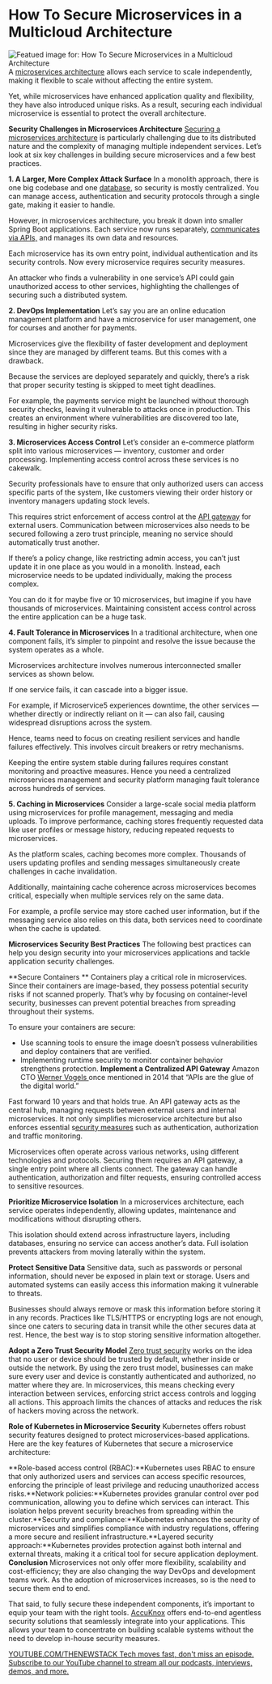 # How To Secure Microservices in a Multicloud Architecture
![Featued image for: How To Secure Microservices in a Multicloud Architecture](https://cdn.thenewstack.io/media/2024/10/e8be8465-microservices-1024x576.jpg)
A [microservices architecture](https://thenewstack.io/microservices/) allows each service to scale independently, making it flexible to scale without affecting the entire system.

Yet, while microservices have enhanced application quality and flexibility, they have also introduced unique risks. As a result, securing each individual microservice is essential to protect the overall architecture.

**Security Challenges in Microservices Architecture**
[Securing a microservices architecture](https://www.accuknox.com/blog/microservice-security) is particularly challenging due to its distributed nature and the complexity of managing multiple independent services.
Let’s look at six key challenges in building secure microservices and a few best practices.

**1. A Larger, More Complex Attack Surface**
In a monolith approach, there is one big codebase and one [database](https://thenewstack.io/data/), so security is mostly centralized. You can manage access, authentication and security protocols through a single gate, making it easier to handle.

However, in microservices architecture, you break it down into smaller Spring Boot applications. Each service now runs separately, [communicates via APIs,](https://roadmap.sh/best-practices/api-security) and manages its own data and resources.

Each microservice has its own entry point, individual authentication and its security controls. Now every microservice requires security measures.

An attacker who finds a vulnerability in one service’s API could gain unauthorized access to other services, highlighting the challenges of securing such a distributed system.

**2. DevOps Implementation**
Let’s say you are an online education management platform and have a microservice for user management, one for courses and another for payments.

Microservices give the flexibility of faster development and deployment since they are managed by different teams. But this comes with a drawback.

Because the services are deployed separately and quickly, there’s a risk that proper security testing is skipped to meet tight deadlines.

For example, the payments service might be launched without thorough security checks, leaving it vulnerable to attacks once in production. This creates an environment where vulnerabilities are discovered too late, resulting in higher security risks.

**3. Microservices Access Control**
Let’s consider an e-commerce platform split into various microservices — inventory, customer and order processing. Implementing access control across these services is no cakewalk.

Security professionals have to ensure that only authorized users can access specific parts of the system, like customers viewing their order history or inventory managers updating stock levels.

This requires strict enforcement of access control at the [API gateway](https://thenewstack.io/the-api-gateway-and-the-future-of-cloud-native-applications/) for external users. Communication between microservices also needs to be secured following a zero trust principle, meaning no service should automatically trust another.

If there’s a policy change, like restricting admin access, you can’t just update it in one place as you would in a monolith. Instead, each microservice needs to be updated individually, making the process complex.

You can do it for maybe five or 10 microservices, but imagine if you have thousands of microservices. Maintaining consistent access control across the entire application can be a huge task.

**4. Fault Tolerance in Microservices**
In a traditional architecture, when one component fails, it’s simpler to pinpoint and resolve the issue because the system operates as a whole.

Microservices architecture involves numerous interconnected smaller services as shown below.

If one service fails, it can cascade into a bigger issue.

For example, if Microservice5 experiences downtime, the other services — whether directly or indirectly reliant on it — can also fail, causing widespread disruptions across the system.

Hence, teams need to focus on creating resilient services and handle failures effectively. This involves circuit breakers or retry mechanisms.

Keeping the entire system stable during failures requires constant monitoring and proactive measures. Hence you need a centralized microservices management and security platform managing fault tolerance across hundreds of services.

**5. Caching in Microservices**
Consider a large-scale social media platform using microservices for profile management, messaging and media uploads. To improve performance, caching stores frequently requested data like user profiles or message history, reducing repeated requests to microservices.

As the platform scales, caching becomes more complex. Thousands of users updating profiles and sending messages simultaneously create challenges in cache invalidation.

Additionally, maintaining cache coherence across microservices becomes critical, especially when multiple services rely on the same data.

For example, a profile service may store cached user information, but if the messaging service also relies on this data, both services need to coordinate when the cache is updated.

**Microservices Security Best Practices**
The following best practices can help you design security into your microservices applications and tackle application security challenges.

**Secure Containers **
Containers play a critical role in microservices. Since their containers are image-based, they possess potential security risks if not scanned properly. That’s why by focusing on container-level security, businesses can prevent potential breaches from spreading throughout their systems.

To ensure your containers are secure:

- Use scanning tools to ensure the image doesn’t possess vulnerabilities and deploy containers that are verified.
- Implementing runtime security to monitor container behavior strengthens protection.
**Implement a Centralized API Gateway**
Amazon CTO [Werner Vogels ](https://x.com/Werner?prefetchTimestamp=1725429850752)once mentioned in 2014 that “APIs are the glue of the digital world.”

Fast forward 10 years and that holds true. An API gateway acts as the central hub, managing requests between external users and internal microservices. It not only simplifies microservice architecture but also enforces essential s[ecurity measures](https://thenewstack.io/security/) such as authentication, authorization and traffic monitoring.

Microservices often operate across various networks, using different technologies and protocols. Securing them requires an API gateway, a single entry point where all clients connect. The gateway can handle authentication, authorization and filter requests, ensuring controlled access to sensitive resources.

**Prioritize Microservice Isolation**
In a microservices architecture, each service operates independently, allowing updates, maintenance and modifications without disrupting others.

This isolation should extend across infrastructure layers, including databases, ensuring no service can access another’s data. Full isolation prevents attackers from moving laterally within the system.

**Protect Sensitive Data**
Sensitive data, such as passwords or personal information, should never be exposed in plain text or storage. Users and automated systems can easily access this information making it vulnerable to threats.

Businesses should always remove or mask this information before storing it in any records. Practices like TLS/HTTPS or encrypting logs are not enough, since one caters to securing data in transit while the other secures data at rest. Hence, the best way is to stop storing sensitive information altogether.

**Adopt a Zero Trust Security Model**
[Zero trust security](https://thenewstack.io/what-is-zero-trust-security/) works on the idea that no user or device should be trusted by default, whether inside or outside the network. By using the zero trust model, businesses can make sure every user and device is constantly authenticated and authorized, no matter where they are.
In microservices, this means checking every interaction between services, enforcing strict access controls and logging all actions. This approach limits the chances of attacks and reduces the risk of hackers moving across the network.

**Role of Kubernetes in Microservice Security**
Kubernetes offers robust security features designed to protect microservices-based applications. Here are the key features of Kubernetes that secure a microservice architecture:

**Role-based access control (RBAC):**Kubernetes uses RBAC to ensure that only authorized users and services can access specific resources, enforcing the principle of least privilege and reducing unauthorized access risks.**Network policies:**Kubernetes provides granular control over pod communication, allowing you to define which services can interact. This isolation helps prevent security breaches from spreading within the cluster.**Security and compliance:**Kubernetes enhances the security of microservices and simplifies compliance with industry regulations, offering a more secure and resilient infrastructure.**Layered security approach:**Kubernetes provides protection against both internal and external threats, making it a critical tool for secure application deployment.
**Conclusion**
Microservices not only offer more flexibility, scalability and cost-efficiency; they are also changing the way DevOps and development teams work. As the adoption of microservices increases, so is the need to secure them end to end.

That said, to fully secure these independent components, it’s important to equip your team with the right tools. [AccuKnox](https://www.accuknox.com/) offers end-to-end agentless security solutions that seamlessly integrate into your applications. This allows your team to concentrate on building scalable systems without the need to develop in-house security measures.

[
YOUTUBE.COM/THENEWSTACK
Tech moves fast, don't miss an episode. Subscribe to our YouTube
channel to stream all our podcasts, interviews, demos, and more.
](https://youtube.com/thenewstack?sub_confirmation=1)